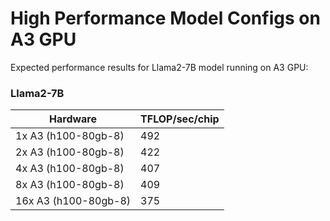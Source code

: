 <!--
 Copyright 2023 Google LLC

 Licensed under the Apache License, Version 2.0 (the "License");
 you may not use this file except in compliance with the License.
 You may obtain a copy of the License at

      https://www.apache.org/licenses/LICENSE-2.0

 Unless required by applicable law or agreed to in writing, software
 distributed under the License is distributed on an "AS IS" BASIS,
 WITHOUT WARRANTIES OR CONDITIONS OF ANY KIND, either express or implied.
 See the License for the specific language governing permissions and
 limitations under the License.
 -->

# High Performance Model Configs on A3 GPU
Expected performance results for Llama2-7B model running on A3 GPU:


### Llama2-7B
| Hardware               | TFLOP/sec/chip   |
| ---------------------- | ---------------- |
| 1x A3 (h100-80gb-8)    | 492              |
| 2x A3 (h100-80gb-8)    | 422              |
| 4x A3 (h100-80gb-8)    | 407              |
| 8x A3 (h100-80gb-8)    | 409              |
| 16x A3 (h100-80gb-8)   | 375              |
